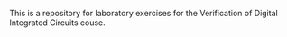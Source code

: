 This is a repository for laboratory exercises for the Verification of Digital Integrated Circuits couse.
